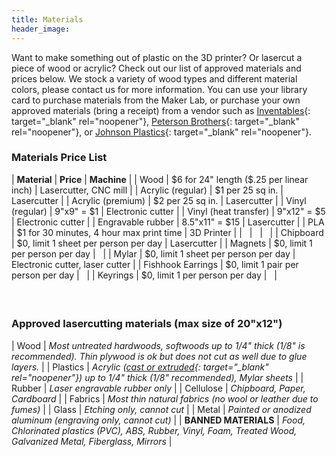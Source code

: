 ```yaml
---
title: Materials
header_image:
---
```


Want to make something out of plastic on the 3D printer? Or lasercut a piece of wood or acrylic? Check out our list of approved materials and prices below. We stock a variety of wood types and different material colors, please contact us for more information. You can use your library card to purchase materials from the Maker Lab, or purchase your own approved materials (bring a receipt) from a vendor such as [Inventables](http://inventables.com){: target="_blank" rel="noopener"}, [Peterson Brothers](http://petersenplastics.com/){: target="_blank" rel="noopener"}, or [Johnson Plastics](https://www.jpplus.com/){: target="_blank" rel="noopener"}.

### Materials Price List

| **Material** | **Price** | **Machine** |
| Wood | $6 for 24" length ($.25 per linear inch) | Lasercutter, CNC mill |
| Acrylic (regular) | $1 per 25 sq in. | Lasercutter |
| Acrylic (premium) | $2 per 25 sq in. | Lasercutter |
| Vinyl (regular) | 9"x9" = $1 | Electronic cutter |
| Vinyl (heat transfer) | 9"x12" = $5 | Electronic cutter |
| Engravable rubber | 8\.5"x11" = $15 | Lasercutter |
| PLA | $1 for 30 minutes, 4 hour max print time | 3D Printer |
| &nbsp; | &nbsp; | &nbsp; |
| Chipboard | $0, limit 1 sheet per person per day | Lasercutter |
| Magnets | $0, limit 1 per person per day | &nbsp; |
| Mylar | $0, limit 1 sheet per person per day | Electronic cutter, laser cutter |
| Fishhook Earrings | $0, limit 1 pair per person per day | &nbsp; |
| Keyrings | $0, limit 1 per person per day | &nbsp; |

#### &nbsp;

### Approved lasercutting materials (max size of 20"x12")

| Wood | *Most untreated hardwoods, softwoods up to 1/4" thick (1/8" is recommended). Thin plywood is ok but does not cut as well due to glue layers.* |
| Plastics | *Acrylic ([cast or extruded](https://www.acmeplastics.com/cast-vs-extruded){: target="_blank" rel="noopener"}) up to 1/4" thick (1/8" recommended), Mylar sheets* |
| Rubber | *Laser engravable rubber only* |
| Cellulose | *Chipboard, Paper, Cardboard* |
| Fabrics | *Most thin natural fabrics (no wool or leather due to fumes)* |
| Glass | *Etching only, cannot cut* |
| Metal | *Painted or anodized aluminum (engraving only, cannot cut)* |
| **BANNED MATERIALS** | *Food, Chlorinated plastics (PVC), ABS, Rubber, Vinyl, Foam, Treated Wood, Galvanized Metal, Fiberglass, Mirrors* |